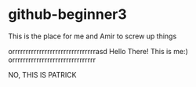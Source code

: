 # github-beginner3
This is the place for me and Amir to screw up things

orrrrrrrrrrrrrrrrrrrrrrrrrrrrrrrasd
Hello There!
This is me:)
orrrrrrrrrrrrrrrrrrrrrrrrrrrrrrr

NO, THIS IS PATRICK